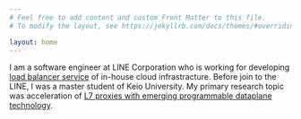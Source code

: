 ```yaml
---
# Feel free to add content and custom Front Matter to this file.
# To modify the layout, see https://jekyllrb.com/docs/themes/#overriding-theme-defaults

layout: home
---
```


I am a software engineer at LINE Corporation who is working for developing
[load balancer service](https://speakerdeck.com/line_devday2019/software-engineering-that-supports-line-original-lbaas)
of in-house cloud infrastracture. Before join to the LINE, I was a master student of Keio University.
My primary research topic was acceleration of [L7 proxies with emerging programmable dataplane technology](https://www.usenix.org/conference/nsdi21/presentation/hayakawa).

